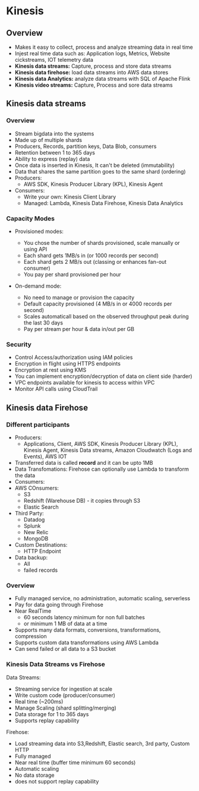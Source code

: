 # Kinesis

## Overview
 - Makes it easy to collect, process and analyze streaming data in real time
 - Injest real time data such as: Application logs, Metrics, Website cickstreams, IOT telemetry data
 - **Kinesis data streams:** Capture, process and store data streams
 - **Kinesis data firehose:** load data streams into AWS data stores
 - **Kinesis data Analytics:** analyze data streams with SQL of Apache Flink
 - **Kinesis video streams:** Capture, Process and sore data streams

## Kinesis data streams

### Overview
 - Stream bigdata into the systems
 - Made up of multiple shards
 - Producers, Records, partition keys, Data Blob, consumers 
 - Retention between 1 to 365 days
 - Ability to express (replay) data
 - Once data is inserted in Kinesis, It can't be deleted (immutability)
 - Data that shares the same partition goes to the same shard (ordering)
 - Producers: 
    - AWS SDK, Kinesis Producer Library (KPL), Kinesis Agent
 - Consumers: 
    - Write your own: Kinesis Client Library
    - Managed: Lambda, Kinesis Data Firehose, Kinesis Data Analytics

### Capacity Modes
 - Provisioned modes:
   - You chose the number of shards provisioned, scale manually or using API
   - Each shard gets 1MB/s in (or 1000 records per second)
   - Each shard gets 2 MB/s out (classing or enhances fan-out consumer)
   - You pay per shard provisioned per hour

 - On-demand mode:
   - No need to manage or provision the capacity
   - Default capacity provisioned (4 MB/s in or 4000 records per second)
   - Scales automaticall based on the observed throughput peak during the last 30 days
   - Pay per stream per hour & data in/out per GB

### Security
 - Control Access/authorization using IAM policies
 - Encryption in flight using HTTPS endpoints
 - Encryption at rest using KMS
 - You can implement encryption/decryption of data on client side (harder)
 - VPC endpoints available for kinesis to access within VPC
 - Monitor API calls using CloudTrail

## Kinesis data Firehose

### Different participants
 - Producers: 
    - Applications, Client, AWS SDK, Kinesis Producer Library (KPL), Kinesis Agent, Kinesis Data streams, Amazon Cloudwatch (Logs and Events), AWS IOT 
 - Transferred data is called **record** and it can be upto 1MB
 - Data Transfomations: Firehose can optionally use Lambda to transform the data
 - Consumers:
  - AWS COnsumers:
    - S3
    - Redshift (Warehouse DB) - it copies through S3
    - Elastic Search
  - Third Party:
    - Datadog
    - Splunk
    - New Relic
    - MongoDB
  - Custom Destinations:
    - HTTP Endpoint
 - Data backup:
    - All 
    - failed records

### Overview
 - Fully managed service, no administration, automatic scaling, serverless
 - Pay for data going through Firehose
 - Near RealTime
   - 60 seconds latency minimum for non full batches
   - or minimum 1 MB of data at a time
 - Supports many data formats, conversions, transformations, compression
 - Supports custom data transformations using AWS Lambda
 - Can send failed or all data to a S3 bucket

### Kinesis Data Streams vs Firehose

Data Streams:
 - Streaming service for ingestion at scale
 - Write custom code (producer/consumer)
 - Real time (~200ms)
 - Manage Scaling (shard splitting/merging)
 - Data storage for 1 to 365 days
 - Supports replay capability
 
Firehose:
 - Load streaming data into S3,Redshift, Elastic search, 3rd party, Custom HTTP
 - Fully managed
 - Near real time (buffer time minimum 60 seconds)
 - Automatic scaling
 - No data storage
 - does not support replay capability
 

